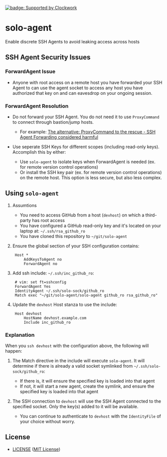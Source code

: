 [![badge: Supported by Clockwork](https://img.shields.io/badge/Supported%20by-Clockwork-ffcc00.svg)](https://www.clockwork.com/)

# solo-agent

Enable discrete SSH Agents to avoid leaking access across hosts


## SSH Agent Security Issues


### ForwardAgent Issue

- Anyone with root access on a remote host you have forwarded your SSH Agent
  to can use the agent socket to access any host you have authorized that key
  on and can eavesdrop on your ongoing session.


### ForwardAgent Resolution

- Do not forward your SSH Agent. You do not need it to use `ProxyCommand` to
  connect through bastion/jump hosts.

  - For example: [The alternative: ProxyCommand to the rescue - SSH Agent
    Forwarding considered harmful](https://heipei.github.io/2015/02/26/SSH-Agent-Forwarding-considered-harmful/#the-alternative-proxycommand-to-the-rescue)

- Use seperate SSH Keys for different scopes (including read-only keys).
  Accomplish this by either:

  - Use `solo-agent` to isolate keys when ForwardAgent is needed (ex. for
    remote version control operations)
  - Or install the SSH key pair (ex. for remote version control operations) on
    the remote host. This option is less secure, but also less complex.


## Using `solo-agent`

1. Assumtions

   - You need to access GitHub from a host (`devhost`) on which a third-party
     has root access
   - You have configured a GitHub read-only key and it's located on your
     laptop at: `~/.ssh/rsa_github_ro`
   - You have cloned this repository to `~/git/solo-agent`

2. Ensure the global section of your SSH configuration contains:

        Host *
            AddKeysToAgent no
            ForwardAgent no

3. Add ssh include: `~/.ssh/inc_github_ro`:

        # vim: set ft=sshconfig
        ForwardAgent Yes
        IdentityAgent ~/.ssh/solo-sock/github_ro
        Match exec "~/git/solo-agent/solo-agent github_ro rsa_github_ro"

4. Update the `devhost` Host stanza to use the include:

        Host devhost
            HostName devhost.example.com
            Include inc_github_ro


### Explanation

When you `ssh devhost` with the configuration above, the following will happen:
1. The Match directive in the include will execute `solo-agent`. It will
   determine if there is already a valid socket symlinked from
   `~/.ssh/solo-sock/github_ro`:

   - If there is, it will ensure the specified key is loaded into that agent
   - If not, it will start a new agent, create the symlink, and ensure the
     specified key is loaded into that agent

2. The SSH connection to `devhost` will use the SSH Agent connected to the
   specified socket. Only the key(s) added to it will be available.

   - You can continue to authenticate to `devhost` with the `IdentityFile` of
     your choice without worry.


## License

- [LICENSE](LICENSE) ([MIT License][MIT])

[MIT]: http://www.opensource.org/licenses/MIT "The MIT License (MIT)"
